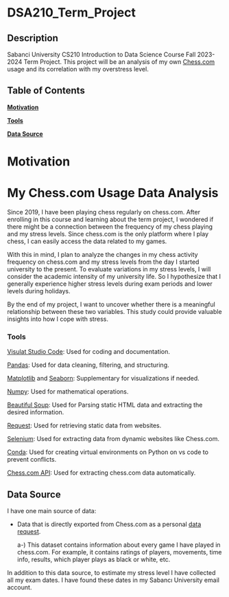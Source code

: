 # DSA210_Term_Project

## Description
Sabanci University CS210 Introduction to Data Science Course Fall 2023-2024 Term Project. This project will be an analysis of my own <a href="https://https://www.chess.com/" target="_blank">Chess.com</a> usage and its correlation with my overstress level.

## Table of Contents
**[Motivation](#motivation)**  

**[Tools](#tools)**  

**[Data Source](#data-source)**  


# Motivation
# My Chess.com Usage Data Analysis
Since 2019, I have been playing chess regularly on chess.com. After enrolling in this course and learning about the term project, I wondered if there might be a connection between the frequency of my chess playing and my stress levels. Since chess.com is the only platform where I play chess, I can easily access the data related to my games.

With this in mind, I plan to analyze the changes in my chess activity frequency on chess.com and my stress levels from the day I started university to the present. To evaluate variations in my stress levels, I will consider the academic intensity of my university life. So I hypothesize that I generally experience higher stress levels during exam periods and lower levels during holidays.

By the end of my project, I want to uncover whether there is a meaningful relationship between these two variables. This study could provide valuable insights into how I cope with stress.

### Tools

[Visulat Studio Code](https://code.visualstudio.com): Used for coding and documentation.  

[Pandas](https://pandas.pydata.org/): Used for data cleaning, filtering, and structuring.  

[Matplotlib](https://matplotlib.org/) and [Seaborn](https://seaborn.pydata.org/): Supplementary for visualizations if needed.  

[Numpy](https://numpy.org/): Used for mathematical operations.  

[Beautiful Soup](https://www.crummy.com/software/BeautifulSoup/bs4/doc/): Used for Parsing static HTML data and extracting the desired information.

[Request](https://requests.readthedocs.io/en/latest/): Used for retrieving static data from websites.

[Selenium](https://www.selenium.dev/): Used for extracting data from dynamic websites like Chess.com.

[Conda](https://anaconda.org/anaconda/conda): Used for creating virtual environments on Python on vs code to prevent conflicts.

[Chess.com API](https://www.chess.com/club/chess-com-developer-community): Used for extracting chess.com data automatically.

## Data Source

I have one main source of data:

-   Data that is directly exported from Chess.com as a personal [data request](https://www.chess.com/games/archive).
  
    a-) This dataset contains information about every game I have played in chess.com. For example, it contains ratings of players, movements, time info,            results, which player plays as black or white, etc. 


In addition to this data source, to estimate my stress level I have collected all my exam dates. I have found these dates in my Sabancı University email account.


